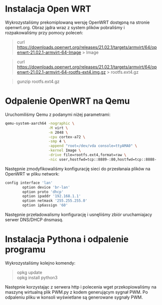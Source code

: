 # Instalacja Open WRT

Wykrozystaliśmy prekomiplowaną wersję OpenWRT dostępną na stronie openwrt.org. Obraz jądra wraz z system plików pobraliśmy i rozpakowaliśmy przy pomocy poleceń:

> curl https://downloads.openwrt.org/releases/21.02.1/targets/armvirt/64/openwrt-21.02.1-armvirt-64-Image > Image

> curl https://downloads.openwrt.org/releases/21.02.1/targets/armvirt/64/openwrt-21.02.1-armvirt-64-rootfs-ext4.img.gz > rootfs.ext4.gz

> gunzip rootfs.ext4.gz 

# Odpalenie OpenWRT na Qemu

Uruchomiliśmy Qemu z podanymi niżej parametrami:

```bash
qemu-system-aarch64 -nographic \
                    -M virt \
                    -m 2048 \
                    -cpu cortex-a72 \
                    -smp 4 \
                    -append "root=/dev/vda console=ttyAMA0" \
                    -kernel Image \
                    -drive file=rootfs.ext4,format=raw \
                    -nic user,hostfwd=tcp::8889-:80,hostfwd=tcp::8888-:22
```

Następnie zmodyfikowaliśmy konfigurację sieci do przesłanaia plików na OpenWRT w pliku network:

```bash
config interface 'lan'
        option device 'br-lan'
        option proto 'dhcp'
        option ipaddr '192.168.1.1'
        option netmask '255.255.255.0'
        option ip6assign '60'
```

Następnie przeładowalismy konfigurację i usnęliiśmy zbiór uruchamiajacy serwer DNS/DHCP dnsmasq.

# Instalacja Pythona i odpalenie programu

Wykrozystaliśmy kolejno komendy:
> opkg update  \
> opkg install python3 

Następnie korzystając z serwera http i polecenia wget przekopiowaliśmy na maszynę wirtualną plik PWM.py z kodem generującym sygnał PWM. Po odpaleniu pliku w konsoli wyświetlane są generowane sygnały PWM.
